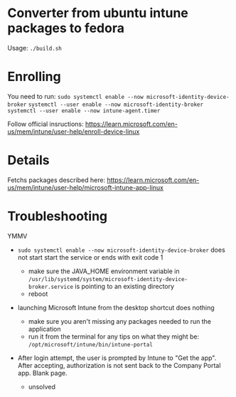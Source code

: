 # Converter from ubuntu intune packages to fedora

Usage: `./build.sh`

# Enrolling

You need to run:
`sudo systemctl enable --now microsoft-identity-device-broker`
`systemctl --user enable --now microsoft-identity-broker`
`systemctl --user enable --now intune-agent.timer`

Follow official insructions: https://learn.microsoft.com/en-us/mem/intune/user-help/enroll-device-linux

# Details

Fetchs packages described here: https://learn.microsoft.com/en-us/mem/intune/user-help/microsoft-intune-app-linux

# Troubleshooting

YMMV

* `sudo systemctl enable --now microsoft-identity-device-broker` does not start start the service or ends with exit code 1
    * make sure the JAVA_HOME environment variable in `/usr/lib/systemd/system/microsoft-identity-device-broker.service` is pointing to an existing directory
    * reboot

* launching Microsoft Intune from the desktop shortcut does nothing
    * make sure you aren't missing any packages needed to run the application
    * run it from the terminal for any tips on what they might be: `/opt/microsoft/intune/bin/intune-portal`

* After login attempt, the user is prompted by Intune to "Get the app". After accepting, authorization is not sent back to the Company Portal app. Blank page.
    * unsolved
